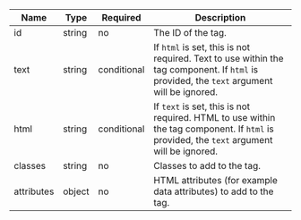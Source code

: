 <!-- prettier-ignore-file -->

| Name       | Type   | Required    | Description                                                                                                                               |
| ---------- | ------ | ----------- | ----------------------------------------------------------------------------------------------------------------------------------------- |
| id         | string | no          | The ID of the tag.                                                                                                                        |
| text       | string | conditional | If `html` is set, this is not required. Text to use within the tag component. If `html` is provided, the `text` argument will be ignored. |
| html       | string | conditional | If `text` is set, this is not required. HTML to use within the tag component. If `html` is provided, the `text` argument will be ignored. |
| classes    | string | no          | Classes to add to the tag.                                                                                                                |
| attributes | object | no          | HTML attributes (for example data attributes) to add to the tag.                                                                          |
